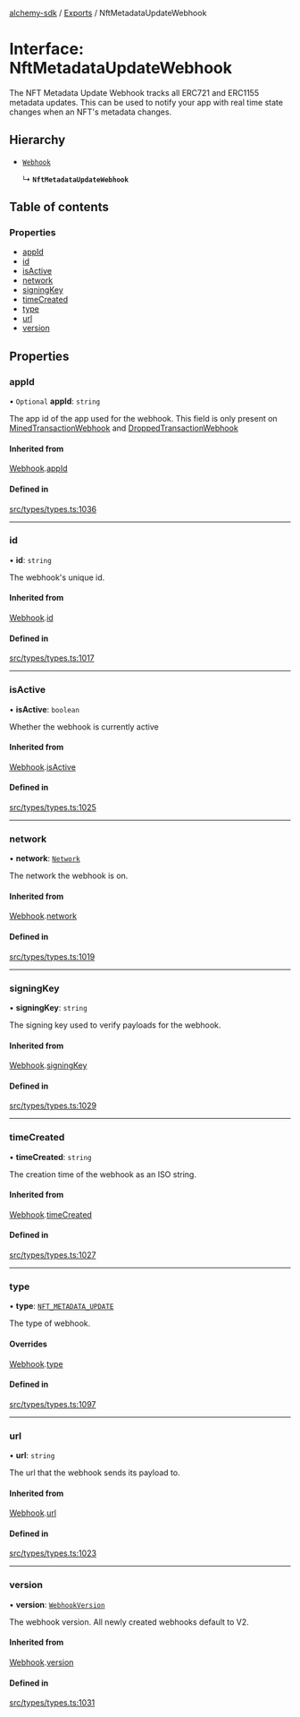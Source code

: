 [alchemy-sdk](../README.md) / [Exports](../modules.md) / NftMetadataUpdateWebhook

# Interface: NftMetadataUpdateWebhook

The NFT Metadata Update Webhook tracks all ERC721 and ERC1155 metadata updates.
This can be used to notify your app with real time state changes when an NFT's
metadata changes.

## Hierarchy

- [`Webhook`](Webhook.md)

  ↳ **`NftMetadataUpdateWebhook`**

## Table of contents

### Properties

- [appId](NftMetadataUpdateWebhook.md#appid)
- [id](NftMetadataUpdateWebhook.md#id)
- [isActive](NftMetadataUpdateWebhook.md#isactive)
- [network](NftMetadataUpdateWebhook.md#network)
- [signingKey](NftMetadataUpdateWebhook.md#signingkey)
- [timeCreated](NftMetadataUpdateWebhook.md#timecreated)
- [type](NftMetadataUpdateWebhook.md#type)
- [url](NftMetadataUpdateWebhook.md#url)
- [version](NftMetadataUpdateWebhook.md#version)

## Properties

### appId

• `Optional` **appId**: `string`

The app id of the app used for the webhook. This field is only present on
[MinedTransactionWebhook](MinedTransactionWebhook.md) and [DroppedTransactionWebhook](DroppedTransactionWebhook.md)

#### Inherited from

[Webhook](Webhook.md).[appId](Webhook.md#appid)

#### Defined in

[src/types/types.ts:1036](https://github.com/alchemyplatform/alchemy-sdk-js/blob/70f9997/src/types/types.ts#L1036)

___

### id

• **id**: `string`

The webhook's unique id.

#### Inherited from

[Webhook](Webhook.md).[id](Webhook.md#id)

#### Defined in

[src/types/types.ts:1017](https://github.com/alchemyplatform/alchemy-sdk-js/blob/70f9997/src/types/types.ts#L1017)

___

### isActive

• **isActive**: `boolean`

Whether the webhook is currently active

#### Inherited from

[Webhook](Webhook.md).[isActive](Webhook.md#isactive)

#### Defined in

[src/types/types.ts:1025](https://github.com/alchemyplatform/alchemy-sdk-js/blob/70f9997/src/types/types.ts#L1025)

___

### network

• **network**: [`Network`](../enums/Network.md)

The network the webhook is on.

#### Inherited from

[Webhook](Webhook.md).[network](Webhook.md#network)

#### Defined in

[src/types/types.ts:1019](https://github.com/alchemyplatform/alchemy-sdk-js/blob/70f9997/src/types/types.ts#L1019)

___

### signingKey

• **signingKey**: `string`

The signing key used to verify payloads for the webhook.

#### Inherited from

[Webhook](Webhook.md).[signingKey](Webhook.md#signingkey)

#### Defined in

[src/types/types.ts:1029](https://github.com/alchemyplatform/alchemy-sdk-js/blob/70f9997/src/types/types.ts#L1029)

___

### timeCreated

• **timeCreated**: `string`

The creation time of the webhook as an ISO string.

#### Inherited from

[Webhook](Webhook.md).[timeCreated](Webhook.md#timecreated)

#### Defined in

[src/types/types.ts:1027](https://github.com/alchemyplatform/alchemy-sdk-js/blob/70f9997/src/types/types.ts#L1027)

___

### type

• **type**: [`NFT_METADATA_UPDATE`](../enums/WebhookType.md#nft_metadata_update)

The type of webhook.

#### Overrides

[Webhook](Webhook.md).[type](Webhook.md#type)

#### Defined in

[src/types/types.ts:1097](https://github.com/alchemyplatform/alchemy-sdk-js/blob/70f9997/src/types/types.ts#L1097)

___

### url

• **url**: `string`

The url that the webhook sends its payload to.

#### Inherited from

[Webhook](Webhook.md).[url](Webhook.md#url)

#### Defined in

[src/types/types.ts:1023](https://github.com/alchemyplatform/alchemy-sdk-js/blob/70f9997/src/types/types.ts#L1023)

___

### version

• **version**: [`WebhookVersion`](../enums/WebhookVersion.md)

The webhook version. All newly created webhooks default to V2.

#### Inherited from

[Webhook](Webhook.md).[version](Webhook.md#version)

#### Defined in

[src/types/types.ts:1031](https://github.com/alchemyplatform/alchemy-sdk-js/blob/70f9997/src/types/types.ts#L1031)
